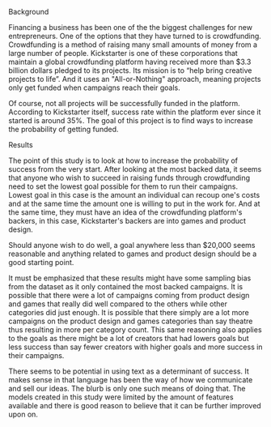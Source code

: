 Background

Financing a business has been one of the the biggest challenges for new entrepreneurs. One of the options that they have turned to is crowdfunding. Crowdfunding is a method of raising many small amounts of money from a large number of people. Kickstarter is one of these corporations that maintain a global crowdfunding platform having received more than $3.3 billion dollars pledged to its projects. Its mission is to “help bring creative projects to life”. And it uses an "All-or-Nothing" approach, meaning projects only get funded when campaigns reach their goals.

Of course, not all projects will be successfully funded in the platform. According to Kickstarter itself, success rate within the platform ever since it started is around 35%. The goal of this project is to find ways to increase the probability of getting funded.

Results

The point of this study is to look at how to increase the probability of success from the very start. After looking at the most backed data, it seems that anyone who wish to succeed in raising funds through crowdfunding need to set the lowest goal possible for them to run their campaigns. Lowest goal in this case is the amount an individual can recoup one's costs and at the same time the amount one is willing to put in the work for. And at the same time, they must have an idea of the crowdfunding platform's backers, in this case, Kickstarter's backers are into games and product design.

Should anyone wish to do well, a goal anywhere less than $20,000 seems reasonable and anything related to games and product design should be a good starting point.

It must be emphasized that these results might have some sampling bias from the dataset as it only contained the most backed campaigns. It is possible that there were a lot of campaigns coming from product design and games that really did well compared to the others while other categories did just enough. It is possible that there simply are a lot more campaigns on the product design and games categories than say theatre thus resulting in more per category count. This same reasoning also applies to the goals as there might be a lot of creators that had lowers goals but less success than say fewer creators with higher goals and more success in their campaigns.

There seems to be potential in using text as a determinant of success. It makes sense in that language has been the way of how we communicate and sell our ideas. The blurb is only one such means of doing that. The models created in this study were limited by the amount of features available and there is good reason to believe that it can be further improved upon on.
